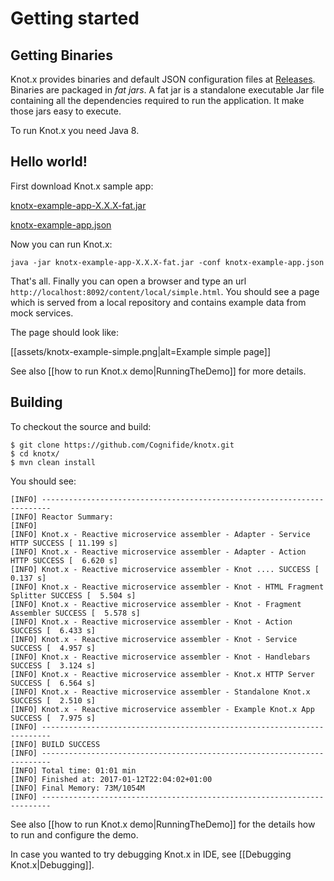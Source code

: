 # Getting started

## Getting Binaries
Knot.x provides binaries and default JSON configuration files at [Releases](https://github.com/Cognifide/knotx/releases).
Binaries are packaged in *fat jars*. A fat jar is a standalone executable Jar file containing all 
the dependencies required to run the application. It make those jars easy to execute.

To run Knot.x you need Java 8.

## Hello world!
First download Knot.x sample app:

[knotx-example-app-X.X.X-fat.jar](https://github.com/Cognifide/knotx/releases/)

[knotx-example-app.json](https://github.com/Cognifide/knotx/releases/)


Now you can run Knot.x:

```
java -jar knotx-example-app-X.X.X-fat.jar -conf knotx-example-app.json
```

That's all. Finally you can open a browser and type an url `http://localhost:8092/content/local/simple.html`. 
You should see a page which is served from a local repository and contains example data from mock services.

The page should look like:

[[assets/knotx-example-simple.png|alt=Example simple page]]

See also [[how to run Knot.x demo|RunningTheDemo]] for more details.

## Building

To checkout the source and build:

```
$ git clone https://github.com/Cognifide/knotx.git
$ cd knotx/
$ mvn clean install
```

You should see:

```
[INFO] ------------------------------------------------------------------------
[INFO] Reactor Summary:
[INFO]
[INFO] Knot.x - Reactive microservice assembler - Adapter - Service HTTP SUCCESS [ 11.199 s]
[INFO] Knot.x - Reactive microservice assembler - Adapter - Action HTTP SUCCESS [  6.620 s]
[INFO] Knot.x - Reactive microservice assembler - Knot .... SUCCESS [  0.137 s]
[INFO] Knot.x - Reactive microservice assembler - Knot - HTML Fragment Splitter SUCCESS [  5.504 s]
[INFO] Knot.x - Reactive microservice assembler - Knot - Fragment Assembler SUCCESS [  5.578 s]
[INFO] Knot.x - Reactive microservice assembler - Knot - Action SUCCESS [  6.433 s]
[INFO] Knot.x - Reactive microservice assembler - Knot - Service SUCCESS [  4.957 s]
[INFO] Knot.x - Reactive microservice assembler - Knot - Handlebars SUCCESS [  3.124 s]
[INFO] Knot.x - Reactive microservice assembler - Knot.x HTTP Server SUCCESS [  6.564 s]
[INFO] Knot.x - Reactive microservice assembler - Standalone Knot.x SUCCESS [  2.510 s]
[INFO] Knot.x - Reactive microservice assembler - Example Knot.x App SUCCESS [  7.975 s]
[INFO] ------------------------------------------------------------------------
[INFO] BUILD SUCCESS
[INFO] ------------------------------------------------------------------------
[INFO] Total time: 01:01 min
[INFO] Finished at: 2017-01-12T22:04:02+01:00
[INFO] Final Memory: 73M/1054M
[INFO] ------------------------------------------------------------------------
```

See also [[how to run Knot.x demo|RunningTheDemo]] for the details how to run and configure the demo.

In case you wanted to try debugging Knot.x in IDE, see [[Debugging Knot.x|Debugging]].

